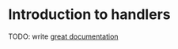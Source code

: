 # Introduction to handlers

TODO: write [great documentation](http://jacobian.org/writing/what-to-write/)
